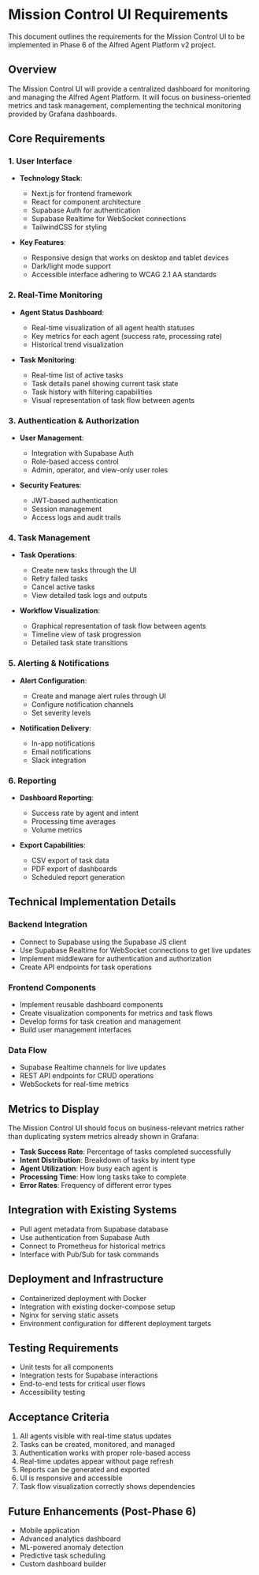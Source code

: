 # Mission Control UI Requirements

This document outlines the requirements for the Mission Control UI to be implemented in Phase 6 of the Alfred Agent Platform v2 project.

## Overview

The Mission Control UI will provide a centralized dashboard for monitoring and managing the Alfred Agent Platform. It will focus on business-oriented metrics and task management, complementing the technical monitoring provided by Grafana dashboards.

## Core Requirements

### 1. User Interface

- **Technology Stack**:
  - Next.js for frontend framework
  - React for component architecture
  - Supabase Auth for authentication
  - Supabase Realtime for WebSocket connections
  - TailwindCSS for styling

- **Key Features**:
  - Responsive design that works on desktop and tablet devices
  - Dark/light mode support
  - Accessible interface adhering to WCAG 2.1 AA standards

### 2. Real-Time Monitoring

- **Agent Status Dashboard**:
  - Real-time visualization of all agent health statuses
  - Key metrics for each agent (success rate, processing rate)
  - Historical trend visualization

- **Task Monitoring**:
  - Real-time list of active tasks
  - Task details panel showing current task state
  - Task history with filtering capabilities
  - Visual representation of task flow between agents

### 3. Authentication & Authorization

- **User Management**:
  - Integration with Supabase Auth
  - Role-based access control
  - Admin, operator, and view-only user roles

- **Security Features**:
  - JWT-based authentication
  - Session management
  - Access logs and audit trails

### 4. Task Management

- **Task Operations**:
  - Create new tasks through the UI
  - Retry failed tasks
  - Cancel active tasks
  - View detailed task logs and outputs

- **Workflow Visualization**:
  - Graphical representation of task flow between agents
  - Timeline view of task progression
  - Detailed task state transitions

### 5. Alerting & Notifications

- **Alert Configuration**:
  - Create and manage alert rules through UI
  - Configure notification channels
  - Set severity levels

- **Notification Delivery**:
  - In-app notifications
  - Email notifications
  - Slack integration

### 6. Reporting

- **Dashboard Reporting**:
  - Success rate by agent and intent
  - Processing time averages
  - Volume metrics

- **Export Capabilities**:
  - CSV export of task data
  - PDF export of dashboards
  - Scheduled report generation

## Technical Implementation Details

### Backend Integration

- Connect to Supabase using the Supabase JS client
- Use Supabase Realtime for WebSocket connections to get live updates
- Implement middleware for authentication and authorization
- Create API endpoints for task operations

### Frontend Components

- Implement reusable dashboard components
- Create visualization components for metrics and task flows
- Develop forms for task creation and management
- Build user management interfaces

### Data Flow

- Supabase Realtime channels for live updates
- REST API endpoints for CRUD operations
- WebSockets for real-time metrics

## Metrics to Display

The Mission Control UI should focus on business-relevant metrics rather than duplicating system metrics already shown in Grafana:

- **Task Success Rate**: Percentage of tasks completed successfully
- **Intent Distribution**: Breakdown of tasks by intent type
- **Agent Utilization**: How busy each agent is
- **Processing Time**: How long tasks take to complete
- **Error Rates**: Frequency of different error types

## Integration with Existing Systems

- Pull agent metadata from Supabase database
- Use authentication from Supabase Auth
- Connect to Prometheus for historical metrics
- Interface with Pub/Sub for task commands

## Deployment and Infrastructure

- Containerized deployment with Docker
- Integration with existing docker-compose setup
- Nginx for serving static assets
- Environment configuration for different deployment targets

## Testing Requirements

- Unit tests for all components
- Integration tests for Supabase interactions
- End-to-end tests for critical user flows
- Accessibility testing

## Acceptance Criteria

1. All agents visible with real-time status updates
2. Tasks can be created, monitored, and managed
3. Authentication works with proper role-based access
4. Real-time updates appear without page refresh
5. Reports can be generated and exported
6. UI is responsive and accessible
7. Task flow visualization correctly shows dependencies

## Future Enhancements (Post-Phase 6)

- Mobile application
- Advanced analytics dashboard
- ML-powered anomaly detection
- Predictive task scheduling
- Custom dashboard builder
